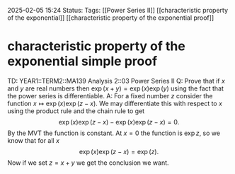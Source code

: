 2025-02-05 15:24
Status: 
Tags: [[Power Series II]] [[characteristic property of the exponential]] [[characteristic property of the exponential proof]]
# characteristic property of the exponential simple proof

TD: YEAR1::TERM2::MA139 Analysis 2::03 Power Series II
Q: Prove that if $x$ and $y$ are real numbers then $\exp(x + y) = \exp(x) \exp(y)$ using the fact that the power series is differentiable.
A: For a fixed number $z$ consider the function $x \mapsto \exp(x) \exp(z - x)$. We may differentiate this with respect to $x$ using the product rule and the chain rule to get
$$
\exp(x) \exp(z - x) - \exp(x) \exp(z - x) = 0.
$$
By the MVT the function is constant. At $x = 0$ the function is $\exp z$, so we know that for all $x$
$$
\exp(x) \exp(z - x) = \exp(z).
$$
Now if we set $z = x + y$ we get the conclusion we want.
<!--ID: 1738769466633-->

